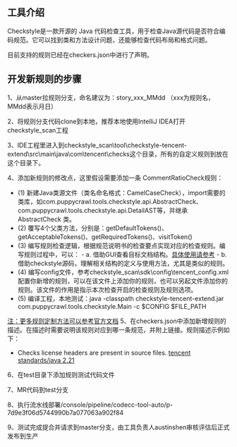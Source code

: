 ## 工具介绍

Checkstyle是一款开源的 Java 代码检查工具，用于检查Java源代码是否符合编码规范。它可以找到类和方法设计问题，还能够检查代码布局和格式问题。

目前支持的规则已经在checkers.json中进行了声明。

## 开发新规则的步骤

1、从master拉规则分支，命名建议为：story_xxx_MMdd （xxx为规则名，MMdd表示月日）

2、将规则分支代码clone到本地，推荐本地使用IntelliJ IDEA打开checkstyle_scan工程

3、IDE工程里进入到checkstyle_scan\tool\checkstyle-tencent-extend\src\main\java\com\tencent\checks这个目录，所有的自定义规则到放在这个目录下。

4、添加新规则的修改点，这里假设需要添加一条 CommentRatioCheck规则：

 - (1)  新建Java类源文件（类名命名格式：CamelCaseCheck），import需要的类库，如com.puppycrawl.tools.checkstyle.api.AbstractCheck、com.puppycrawl.tools.checkstyle.api.DetailAST等，并继承 AbstractCheck 类。
 - (2)  覆写4个父类方法，分别是：getDefaultTokens()、getAcceptableTokens()、getRequiredTokens()、visitToken()
 - (3)  编写规则检查逻辑，根据规范说明书的检查要点实现对应的检查规则。编写规则过程中，可以：
         - a. 借助GUI查看目标文档结构。[具体使用请参考](https://checkstyle.sourceforge.io/writingchecks.html#The_Checkstyle_SDK_Gui)
         - b. 借助checkstyle源码，理解相关结构的定义与使用方法，尤其是类似的规则。
 - (4)  编写config文件，参考checkstyle_scan\sdk\config\tencent_config.xml配置你新增的规则，可以在该文件上添加你的规则，也可以另起文件添加你的规则。该文件的作用是指示本次检查开启的检查规则及规则选项。
 - (5)  编译工程，本地测试：java -classpath checkstyle-tencent-extend.jar com.puppycrawl.tools.checkstyle.Main -c $CONFIG $FILE_PATH

[注：更多规则定制方法可以参考官方文档](https://checkstyle.sourceforge.io/extending.html)
5、在checkers.json中添加新增规则的描述。在描述时需要说明该规则对应到哪一条规范，并附上链接。规则描述示例如下：
 - Checks license headers are present in source files. [tencent standards/java 2.21](/standards/java#221%E6%8E%A8%E8%8D%90%E7%89%88%E6%9D%83%E5%A3%B0%E6%98%8E)

6、在test目录下添加规则测试代码文件

7、MR代码到test分支

8、执行流水线部署/console/pipeline/codecc-tool-auto/p-7d9e3f06d5744990b7a077063a902f84

9、测试完成提合并请求到master分支，由工具负责人austinshen审核评估后正式发布到生产
